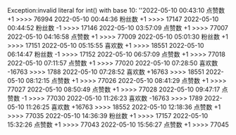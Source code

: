 Exception:invalid literal for int() with base 10: ''2022-05-10  00:43:10   点赞数 +1 >>>> 76994
2022-05-10  00:44:36   粉丝数 +1 >>>> 17147
2022-05-10  00:44:52   粉丝数 -1 >>>> 17146
2022-05-10  03:57:09   点赞数 +1 >>>> 77007
2022-05-10  04:16:58   点赞数 +1 >>>> 77009
2022-05-10  05:01:30   粉丝数 +1 >>>> 17151
2022-05-10  05:15:55   喜欢数 +1 >>>> 18551
2022-05-10  06:14:47   粉丝数 -1 >>>> 17152
2022-05-10  06:57:09   点赞数 +1 >>>> 77018
2022-05-10  07:11:57   点赞数 +1 >>>> 77020
2022-05-10  07:28:50   喜欢数 -16763 >>>> 1788
2022-05-10  07:28:52   喜欢数 +16763 >>>> 18551
2022-05-10  08:12:15   点赞数 +1 >>>> 77026
2022-05-10  08:41:29   点赞数 +1 >>>> 77027
2022-05-10  08:50:49   点赞数 +1 >>>> 77028
2022-05-10  09:47:17   点赞数 -1 >>>> 77030
2022-05-10  11:26:23   喜欢数 -16763 >>>> 1789
2022-05-10  11:26:25   喜欢数 +16763 >>>> 18552
2022-05-10  12:18:36   点赞数 +1 >>>> 77035
2022-05-10  14:36:39   粉丝数 +1 >>>> 17157
2022-05-10  15:32:26   点赞数 +1 >>>> 77043
2022-05-10  15:56:27   点赞数 +1 >>>> 77045

